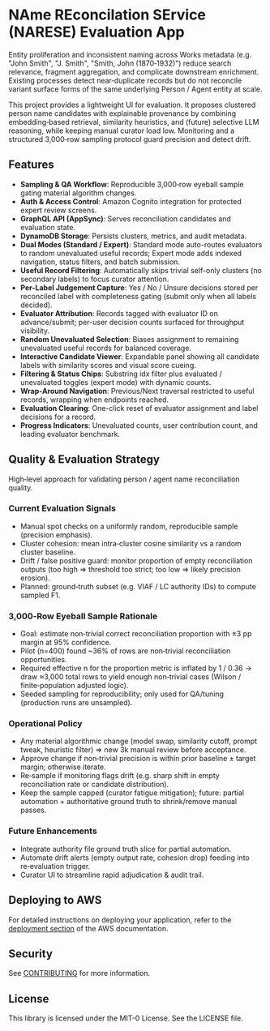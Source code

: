 # NAme REconcilation SErvice (NARESE) Evaluation App

Entity proliferation and inconsistent naming across Works metadata (e.g. "John Smith", "J. Smith", "Smith, John (1870‑1932)") reduce search relevance, fragment aggregation, and complicate downstream enrichment. Existing processes detect near‑duplicate records but do not reconcile variant surface forms of the same underlying Person / Agent entity at scale.

This project provides a lightweight UI for evaluation. It proposes clustered person name candidates with explainable provenance by combining embedding‑based retrieval, similarity heuristics, and (future) selective LLM reasoning, while keeping manual curator load low. Monitoring and a structured 3,000‑row sampling protocol guard precision and detect drift.

## Features

- **Sampling & QA Workflow**: Reproducible 3,000‑row eyeball sample gating material algorithm changes.
- **Auth & Access Control**: Amazon Cognito integration for protected expert review screens.
- **GraphQL API (AppSync)**: Serves reconciliation candidates and evaluation state.
- **DynamoDB Storage**: Persists clusters, metrics, and audit metadata.
- **Dual Modes (Standard / Expert)**: Standard mode auto-routes evaluators to random unevaluated useful records; Expert mode adds indexed navigation, status filters, and batch submission.
- **Useful Record Filtering**: Automatically skips trivial self-only clusters (no secondary labels) to focus curator attention.
- **Per-Label Judgement Capture**: Yes / No / Unsure decisions stored per reconciled label with completeness gating (submit only when all labels decided).
- **Evaluator Attribution**: Records tagged with evaluator ID on advance/submit; per-user decision counts surfaced for throughput visibility.
- **Random Unevaluated Selection**: Biases assignment to remaining unevaluated useful records for balanced coverage.
- **Interactive Candidate Viewer**: Expandable panel showing all candidate labels with similarity scores and visual score cueing.
- **Filtering & Status Chips**: Substring idx filter plus evaluated / unevaluated toggles (expert mode) with dynamic counts.
- **Wrap-Around Navigation**: Previous/Next traversal restricted to useful records, wrapping when endpoints reached.
- **Evaluation Clearing**: One-click reset of evaluator assignment and label decisions for a record.
- **Progress Indicators**: Unevaluated counts, user contribution count, and leading evaluator benchmark.

## Quality & Evaluation Strategy

High‑level approach for validating person / agent name reconciliation quality.

### Current Evaluation Signals

- Manual spot checks on a uniformly random, reproducible sample (precision emphasis).
- Cluster cohesion: mean intra‑cluster cosine similarity vs a random cluster baseline.
- Drift / false positive guard: monitor proportion of empty reconciliation outputs (too high => threshold too strict; too low => likely precision erosion).
- Planned: ground‑truth subset (e.g. VIAF / LC authority IDs) to compute sampled F1.

### 3,000‑Row Eyeball Sample Rationale

- Goal: estimate non‑trivial correct reconciliation proportion with ±3 pp margin at 95% confidence.
- Pilot (n=400) found ~36% of rows are non‑trivial reconciliation opportunities.
- Required effective n for the proportion metric is inflated by 1 / 0.36 → draw ≈3,000 total rows to yield enough non‑trivial cases (Wilson / finite‑population adjusted logic).
- Seeded sampling for reproducibility; only used for QA/tuning (production runs are unsampled).

### Operational Policy

- Any material algorithmic change (model swap, similarity cutoff, prompt tweak, heuristic filter) ⇒ new 3k manual review before acceptance.
- Approve change if non‑trivial precision is within prior baseline ± target margin; otherwise iterate.
- Re‑sample if monitoring flags drift (e.g. sharp shift in empty reconciliation rate or candidate distribution).
- Keep the sample capped (curator fatigue mitigation); future: partial automation + authoritative ground truth to shrink/remove manual passes.

### Future Enhancements

- Integrate authority file ground truth slice for partial automation.
- Automate drift alerts (empty output rate, cohesion drop) feeding into re‑evaluation trigger.
- Curator UI to streamline rapid adjudication & audit trail.

## Deploying to AWS

For detailed instructions on deploying your application, refer to the [deployment section](https://docs.amplify.aws/nextjs/start/quickstart/nextjs-app-router-client-components/#deploy-a-fullstack-app-to-aws) of the AWS documentation.

## Security

See [CONTRIBUTING](CONTRIBUTING.md#security-issue-notifications) for more information.

## License

This library is licensed under the MIT-0 License. See the LICENSE file.
